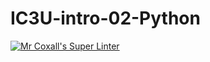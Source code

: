 # IC3U-intro-02-Python

[![Mr Coxall's Super Linter](https://github.com/Haley-LeBon/IC3U-intro-02-Python/workflows/Mr%20Coxall's%20Super%20Linter/badge.svg)](https://github.com/Haley-LeBon/IC3U-intro-02-Python/actions/)
